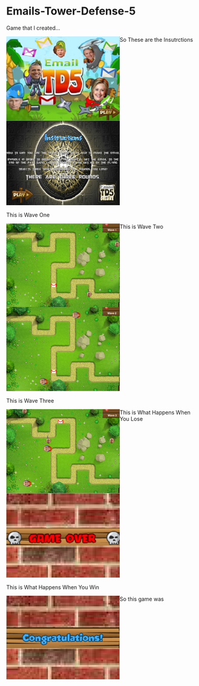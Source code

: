 # Emails-Tower-Defense-5
<p>Game that I created...<p>
<img src="https://github.com/NotMensun/Emails-Tower-Defense-5/blob/master/Ninja%20Mangos/__pycache__/title.PNG" width = 300 align = "left">
<p>So These are the Insutrctions<p>
<img src="https://github.com/NotMensun/Emails-Tower-Defense-5/blob/master/Ninja%20Mangos/__pycache__/intro.PNG" width = 300>
<p>This is Wave One<p>
<img src="https://github.com/NotMensun/Emails-Tower-Defense-5/blob/master/Ninja%20Mangos/__pycache__/Snip%234.PNG" width = 300 align = "left">
<p>This is Wave Two<p>
<img src="https://github.com/NotMensun/Emails-Tower-Defense-5/blob/master/Ninja%20Mangos/__pycache__/Snip%235.PNG" width = 300>
<p>This is Wave Three<p>
<img src="https://github.com/NotMensun/Emails-Tower-Defense-5/blob/master/Ninja%20Mangos/__pycache__/Snip%236.PNG" width = 300 align = "left">
<p>This is What Happens When You Lose<p>
<img src="https://github.com/NotMensun/Emails-Tower-Defense-5/blob/master/Ninja%20Mangos/__pycache__/Snip%237.PNG" width = 300>
<p>This is What Happens When You Win<p>
<img src="https://github.com/NotMensun/Emails-Tower-Defense-5/blob/master/Ninja%20Mangos/__pycache__/Snip%238.PNG" width = 300 align = "left">
<p>So this game was<p>
